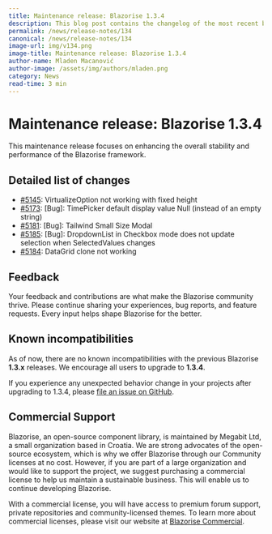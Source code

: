 ```yaml
---
title: Maintenance release: Blazorise 1.3.4
description: This blog post contains the changelog of the most recent bug fixes included in the Blazorise v1.3.4 release.
permalink: /news/release-notes/134
canonical: /news/release-notes/134
image-url: img/v134.png
image-title: Maintenance release: Blazorise 1.3.4
author-name: Mladen Macanović
author-image: /assets/img/authors/mladen.png
category: News
read-time: 3 min
---
```


# Maintenance release: Blazorise 1.3.4

This maintenance release focuses on enhancing the overall stability and performance of the Blazorise framework.

## Detailed list of changes

- [#5145](https://github.com/Megabit/Blazorise/issues/5145): VirtualizeOption not working with fixed height
- [#5173](https://github.com/Megabit/Blazorise/issues/5173): [Bug]: TimePicker default display value Null (instead of an empty string)
- [#5181](https://github.com/Megabit/Blazorise/issues/5181): [Bug]: Tailwind Small Size Modal
- [#5185](https://github.com/Megabit/Blazorise/issues/5185): [Bug]: DropdownList in Checkbox mode does not update selection when SelectedValues changes
- [#5184](https://github.com/Megabit/Blazorise/issues/5184): DataGrid clone not working

## Feedback

Your feedback and contributions are what make the Blazorise community thrive. Please continue sharing your experiences, bug reports, and feature requests. Every input helps shape Blazorise for the better.

## Known incompatibilities

As of now, there are no known incompatibilities with the previous Blazorise **1.3.x** releases. We encourage all users to upgrade to **1.3.4**.

If you experience any unexpected behavior change in your projects after upgrading to 1.3.4, please [file an issue on GitHub](https://github.com/Megabit/Blazorise/issues).

## Commercial Support

Blazorise, an open-source component library, is maintained by Megabit Ltd, a small organization based in Croatia. We are strong advocates of the open-source ecosystem, which is why we offer Blazorise through our Community licenses at no cost. However, if you are part of a large organization and would like to support the project, we suggest purchasing a commercial license to help us maintain a sustainable business. This will enable us to continue developing Blazorise.

With a commercial license, you will have access to premium forum support, private repositories and community-licensed themes. To learn more about commercial licenses, please visit our website at [Blazorise Commercial](https://blazorise.com/commercial).
